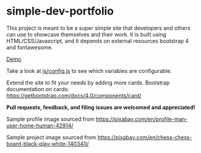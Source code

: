 # simple-dev-portfolio
This project is meant to be a super simple site that developers and others can use to showcase themselves and their work. It is built using HTML/CSS/Javascript, and it depends on external resources bootstrap 4 and fontawesome. 

[Demo](https://jmoujaes.github.io/simple-dev-portfolio/)

Take a look at [js/config.js](https://github.com/jmoujaes/simple-dev-portfolio/blob/master/js/config.js) to see which variables are configurable.

Extend the site to fit your needs by adding more cards. Bootstrap documentation on cards: https://getbootstrap.com/docs/4.0/components/card/

**Pull requests, feedback, and filing issues are welcomed and appreciated!**

Sample profile image sourced from https://pixabay.com/en/profile-man-user-home-human-42914/

Sample project image sourced from https://pixabay.com/en/chess-chess-board-black-play-white-140340/
